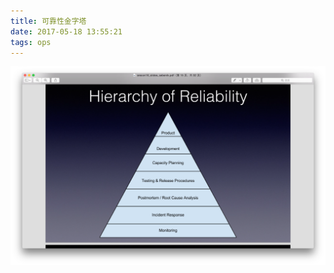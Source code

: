 ```yaml
---
title: 可靠性金字塔
date: 2017-05-18 13:55:21
tags: ops
---
```


![SRE](https://github.com/funkygao/blogassets/blob/master/img/sre.png?raw=true)
